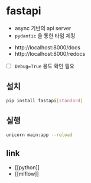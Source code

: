 # fastapi
- async 기반의 api server
- `pydantic` 을 통한 타임 체킹
+ http://localhost:8000/docs
+ http://localhost:8000/redocs
- [ ] `Debug=True` 용도 확인 필요

## 설치
```sh 
pip install fastapi[standard]
```

## 실행
```sh 
unicorn main:app --reload
```

## link
- [[python]]
- [[mlflow]]
